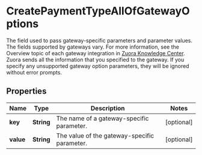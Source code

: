

# CreatePaymentTypeAllOfGatewayOptions

The field used to pass gateway-specific parameters and parameter values. The fields supported by gateways vary. For more information, see the Overview topic of each gateway integration in [Zuora Knowledge Center](https://knowledgecenter.zuora.com/Zuora_Billing/Billing_and_Payments/M_Payment_Gateways/Supported_Payment_Gateways).  Zuora sends all the information that you specified to the gateway. If you specify any unsupported gateway option parameters, they will be ignored without error prompts. 

## Properties

| Name | Type | Description | Notes |
|------------ | ------------- | ------------- | -------------|
|**key** | **String** | The name of a gateway-specific parameter.  |  [optional] |
|**value** | **String** | The value of the gateway-specific parameter.  |  [optional] |



